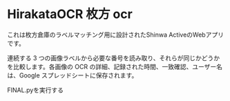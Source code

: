 # HirakataOCR 枚方 ocr

これは枚方倉庫のラベルマッチング用に設計されたShinwa ActiveのWebアプリです。

連続する 3 つの画像ラベルから必要な番号を読み取り、それらが同じかどうかを比較します。各画像の OCR の詳細、記録された時間、一致確認、ユーザー名は、Google スプレッドシートに保存されます。

FINAL.pyを実行する
